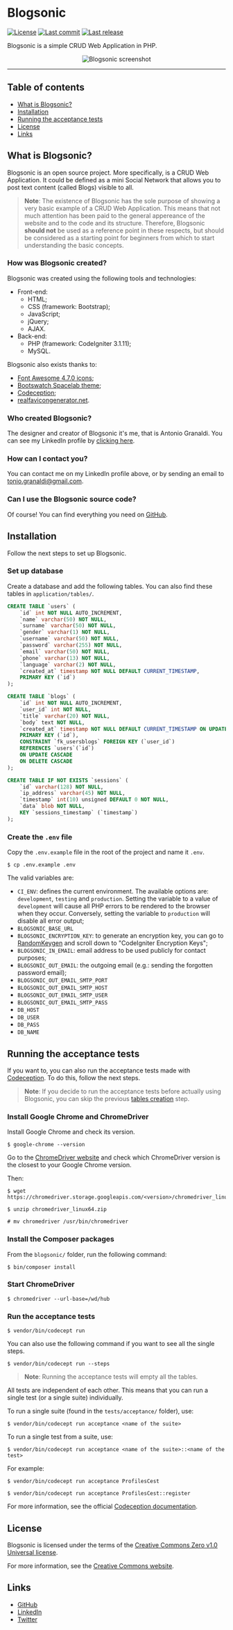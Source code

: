 # Blogsonic

<p>
	<a href="https://github.com/antogno/blogsonic/blob/master/LICENSE"><img src="https://img.shields.io/github/license/antogno/blogsonic" alt="License"></a>
	<a href="https://github.com/antogno/blogsonic/commits"><img src="https://img.shields.io/github/last-commit/antogno/blogsonic" alt="Last commit"></a>
	<a href="https://github.com/antogno/blogsonic/releases/latest"><img src="https://img.shields.io/github/v/tag/antogno/blogsonic?label=last%20release" alt="Last release"></a>
</p>

Blogsonic is a simple CRUD Web Application in PHP.

<p align="center">
	<img alt="Blogsonic screenshot" src="https://raw.githubusercontent.com/antogno/blogsonic/master/public/img/blogsonic-screenshot.png">
</p>

---

## Table of contents

- [What is Blogsonic?](#what-is-blogsonic)
- [Installation](#installation)
- [Running the acceptance tests](#running-the-acceptance-tests)
- [License](#license)
- [Links](#links)

## What is Blogsonic?

Blogsonic is an open source project. More specifically, is a CRUD Web Application. It could be defined as a mini Social Network that allows you to post text content (called Blogs) visible to all.

> **Note**: The existence of Blogsonic has the sole purpose of showing a very basic example of a CRUD Web Application. This means that not much attention has been paid to the general appereance of the website and to the code and its structure. Therefore, Blogsonic **should not** be used as a reference point in these respects, but should be considered as a starting point for beginners from which to start understanding the basic concepts.

### How was Blogsonic created?

Blogsonic was created using the following tools and technologies:

- Front-end:
  - HTML;
  - CSS (framework: Bootstrap);
  - JavaScript;
  - jQuery;
  - AJAX.
- Back-end:
  - PHP (framework: CodeIgniter 3.1.11);
  - MySQL.

Blogsonic also exists thanks to:

- [Font Awesome 4.7.0 icons][1];
- [Bootswatch Spacelab theme][2];
- [Codeception][3];
- [realfavicongenerator.net][4].

### Who created Blogsonic?

The designer and creator of Blogsonic it's me, that is Antonio Granaldi. You can see my LinkedIn profile by [clicking here][5].

### How can I contact you?

You can contact me on my LinkedIn profile above, or by sending an email to [tonio.granaldi@gmail.com](mailto:tonio.granaldi@gmail.com).

### Can I use the Blogsonic source code?

Of course! You can find everything you need on [GitHub][6].

## Installation

Follow the next steps to set up Blogsonic.

### Set up database

Create a database and add the following tables. You can also find these tables in `application/tables/`.

```sql
CREATE TABLE `users` (
	`id` int NOT NULL AUTO_INCREMENT,
	`name` varchar(50) NOT NULL,
	`surname` varchar(50) NOT NULL,
	`gender` varchar(1) NOT NULL,
	`username` varchar(50) NOT NULL,
	`password` varchar(255) NOT NULL,
	`email` varchar(50) NOT NULL,
	`phone` varchar(13) NOT NULL,
	`language` varchar(2) NOT NULL,
	`created_at` timestamp NOT NULL DEFAULT CURRENT_TIMESTAMP,
	PRIMARY KEY (`id`)
);
```

```sql
CREATE TABLE `blogs` (
	`id` int NOT NULL AUTO_INCREMENT,
	`user_id` int NOT NULL,
	`title` varchar(20) NOT NULL,
	`body` text NOT NULL,
	`created_at` timestamp NOT NULL DEFAULT CURRENT_TIMESTAMP ON UPDATE CURRENT_TIMESTAMP,
	PRIMARY KEY (`id`),
	CONSTRAINT `fk_usersblogs` FOREIGN KEY (`user_id`)
	REFERENCES `users`(`id`)
	ON UPDATE CASCADE
	ON DELETE CASCADE
);
```

```sql
CREATE TABLE IF NOT EXISTS `sessions` (
	`id` varchar(128) NOT NULL,
	`ip_address` varchar(45) NOT NULL,
	`timestamp` int(10) unsigned DEFAULT 0 NOT NULL,
	`data` blob NOT NULL,
	KEY `sessions_timestamp` (`timestamp`)
);
```

### Create the `.env` file

Copy the `.env.example` file in the root of the project and name it `.env`.

```console
$ cp .env.example .env
```

The valid variables are:

- `CI_ENV`: defines the current environment. The available options are: `development`, `testing` and `production`. Setting the variable to a value of `development` will cause all PHP errors to be rendered to the browser when they occur. Conversely, setting the variable to `production` will disable all error output;
- `BLOGSONIC_BASE_URL`
- `BLOGSONIC_ENCRYPTION_KEY`: to generate an encryption key, you can go to [RandomKeygen][7] and scroll down to "CodeIgniter Encryption Keys";
- `BLOGSONIC_IN_EMAIL`: email address to be used publicly for contact purposes;
- `BLOGSONIC_OUT_EMAIL`: the outgoing email (e.g.: sending the forgotten password email);
- `BLOGSONIC_OUT_EMAIL_SMTP_PORT`
- `BLOGSONIC_OUT_EMAIL_SMTP_HOST`
- `BLOGSONIC_OUT_EMAIL_SMTP_USER`
- `BLOGSONIC_OUT_EMAIL_SMTP_PASS`
- `DB_HOST`
- `DB_USER`
- `DB_PASS`
- `DB_NAME`

## Running the acceptance tests

If you want to, you can also run the acceptance tests made with [Codeception][3]. To do this, follow the next steps.

> **Note**: If you decide to run the acceptance tests before actually using Blogsonic, you can skip the previous [tables creation](#set-up-database) step.

### Install Google Chrome and ChromeDriver

Install Google Chrome and check its version.

```console
$ google-chrome --version
```

Go to the [ChromeDriver website][9] and check which ChromeDriver version is the closest to your Google Chrome version.

Then:

```console
$ wget https://chromedriver.storage.googleapis.com/<version>/chromedriver_linux64.zip
```

```console
$ unzip chromedriver_linux64.zip
```

```console
# mv chromedriver /usr/bin/chromedriver
```

### Install the Composer packages

From the `blogsonic/` folder, run the following command:

```console
$ bin/composer install
```

### Start ChromeDriver

```console
$ chromedriver --url-base=/wd/hub
```

### Run the acceptance tests

```console
$ vendor/bin/codecept run
```

You can also use the following command if you want to see all the single steps.

```console
$ vendor/bin/codecept run --steps
```

> **Note**: Running the acceptance tests will empty all the tables.

All tests are independent of each other. This means that you can run a single test (or a single suite) individually.

To run a single suite (found in the `tests/acceptance/` folder), use:

```console
$ vendor/bin/codecept run acceptance <name of the suite>
```

To run a single test from a suite, use:

```console
$ vendor/bin/codecept run acceptance <name of the suite>::<name of the test>
```

For example:

```console
$ vendor/bin/codecept run acceptance ProfilesCest
```

```console
$ vendor/bin/codecept run acceptance ProfilesCest::register
```

For more information, see the official [Codeception documentation][10].

## License

Blogsonic is licensed under the terms of the [Creative Commons Zero v1.0 Universal license][11].

For more information, see the [Creative Commons website][12].

## Links

- [GitHub][6]
- [LinkedIn][5]
- [Twitter][13]

[1]: https://fontawesome.com/v4.7/ "Font Awesome - The iconic font and CSS toolkit"
[2]: https://bootswatch.com/spacelab/ "Bootswatch - Free themes for Bootstrap"
[3]: https://codeception.com/ "Codeception - PHP testing framework"
[4]: https://realfavicongenerator.net/ "Favicon Generator"
[5]: https://www.linkedin.com/in/antonio-granaldi/ "Antonio Granaldi - Linkedin"
[6]: https://github.com/antogno/blogsonic "Blogsonic - GitHub"
[7]: https://randomkeygen.com/#ci_key "RandomKeygen"
[8]: https://myaccount.google.com/lesssecureapps "Less secure apps - Google Accounts"
[9]: https://chromedriver.chromium.org/downloads "ChromeDriver - WebDriver for Chrome"
[10]: https://codeception.com/docs/modules/Db "Documentation - Codeception"
[11]: https://github.com/antogno/blogsonic/blob/master/LICENSE "License"
[12]: https://creativecommons.org/publicdomain/zero/1.0/ "Creative Commons"
[13]: https://twitter.com/AGranaldi "AGranaldi - Twitter"
